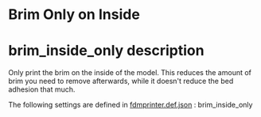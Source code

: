 # Brim Only on Inside


# brim_inside_only description
Only print the brim on the inside of the model. This reduces the amount of brim you need to remove afterwards, while it doesn't reduce the bed adhesion that much.

The following settings are defined in [fdmprinter.def.json](https://github.com/smartavionics/Cura/blob/mb-master/resources/definitions/fdmprinter.def.json) : brim_inside_only